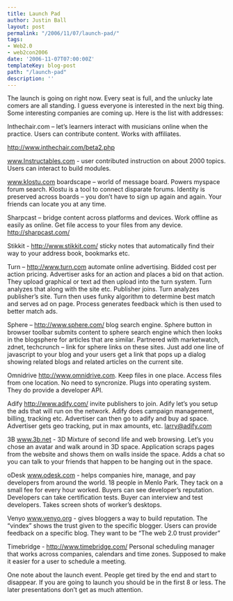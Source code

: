 ```yaml
---
title: Launch Pad
author: Justin Ball
layout: post
permalink: "/2006/11/07/launch-pad/"
tags:
- Web2.0
- web2con2006
date: '2006-11-07T07:00:00Z'
templateKey: blog-post
path: "/launch-pad"
description: ''
---
```


The launch is going on right now. Every seat is full, and the unlucky late comers are all standing. I guess everyone is interested in the next big thing. Some interesting companies are coming up. Here is the list with addresses:

Inthechair.com – let’s learners interact with musicians online when the practice. Users can contribute content. Works with affiliates.

<a href="http://www.inthechair.com/beta2.php">http://www.inthechair.com/beta2.php</a>

<a href="http://www.Instructables.com">www.Instructables.com</a> - user contributed instruction on about 2000 topics. Users can interact to build modules.

<a href="http://www.klostu.com">www.klostu.com</a> boardscape – world of message board. Powers myspace forum search. Klostu is a tool to connect disparate forums. Identity is preserved across boards – you don’t have to sign up again and again. Your friends can locate you at any time.

Sharpcast – bridge content across platforms and devices. Work offline as easily as online. Get file access to your files from any device. <a href="http://sharpcast.com/">http://sharpcast.com/</a>

Stikkit - <a href="http://www.stikkit.com/">http://www.stikkit.com/</a> sticky notes that automatically find their way to your address book, bookmarks etc.

Turn – <a href="http://www.turn.com">http://www.turn.com</a> automate online advertising. Bidded cost per action pricing. Advertiser asks for an action and places a bid on that action. They upload graphical or text ad then upload into the turn system. Turn analyzes that along with the site etc. Publisher joins. Turn analyzes publisher’s site. Turn then uses funky algorithm to determine best match and serves ad on page. Process generates feedback which is then used to better match ads.

Sphere – <a href="http://www.sphere.com/">http://www.sphere.com/</a> blog search engine. Sphere button in browser toolbar submits content to sphere search engine which then looks in the blogsphere for articles that are similar. Partnered with marketwatch, zdnet, techcrunch – link for sphere links on these sites. Just add one line of javascript to your blog and your users get a link that pops up a dialog showing related blogs and related articles on the current site.

Omnidrive <a href="http://www.omnidrive.com">http://www.omnidrive.com</a>. Keep files in one place. Access files from one location. No need to syncronize. Plugs into operating system. They do provide a developer API.

Adify <a href="http://www.adify.com/">http://www.adify.com/</a> invite publishers to join. Adify let’s you setup the ads that will run on the network. Adify does campaign management, billing, tracking etc. Advertiser can then go to adify and buy ad space. Advertiser gets geo tracking, put in max amounts, etc. larry@adify.com

3B <a href="http://www.3b.net">www.3b.net</a> - 3D Mixture of second life and web browsing. Let’s you chose an avatar and walk around in 3D space. Application scraps pages from the website and shows them on walls inside the space. Adds a chat so you can talk to your friends that happen to be hanging out in the space.

oDesk <a href="http://www.odesk.com">www.odesk.com</a> - helps companies hire, manage, and pay developers from around the world. 18 people in Menlo Park. They tack on a small fee for every hour worked. Buyers can see developer’s reputation. Developers can take certification tests. Buyer can interview and test developers. Takes screen shots of worker’s desktops.

Venyo <a href="http://www.venyo.org">www.venyo.org</a> - gives bloggers a way to build reputation. The “vindex” shows the trust given to the specific blogger. Users can provide feedback on a specific blog. They want to be “The web 2.0 trust provider”

Timebridge - <a href="http://www.timebridge.com/">http://www.timebridge.com/</a> Personal scheduling manager that works across companies, calendars and time zones. Supposed to make it easier for a user to schedule a meeting.

One note about the launch event. People get tired by the end and start to disappear. If you are going to launch you should be in the first 8 or less. The later presentations don’t get as much attention.
